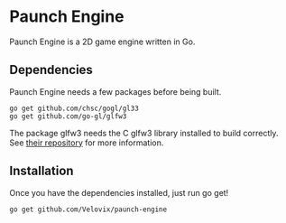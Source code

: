 Paunch Engine
=============

Paunch Engine is a 2D game engine written in Go.

Dependencies
------------
Paunch Engine needs a few packages before being built.

	go get github.com/chsc/gogl/gl33
	go get github.com/go-gl/glfw3

The package glfw3 needs the C glfw3 library installed to build correctly. See
[their repository](http://github.com/go-gl/glfw3) for more information.

Installation
------------
Once you have the dependencies installed, just run go get!

	go get github.com/Velovix/paunch-engine
